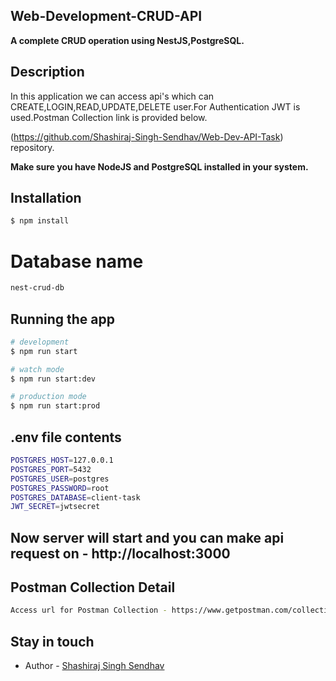 ## Web-Development-CRUD-API

**A complete CRUD operation using NestJS,PostgreSQL.**


## Description
In this application we can access api's which can CREATE,LOGIN,READ,UPDATE,DELETE user.For Authentication JWT is used.Postman Collection link is provided below.

(https://github.com/Shashiraj-Singh-Sendhav/Web-Dev-API-Task) repository.

**Make sure you have NodeJS and PostgreSQL installed in your system.**

## Installation

```bash
$ npm install
```

# Database name
```bash
nest-crud-db
```

## Running the app

```bash
# development
$ npm run start

# watch mode
$ npm run start:dev

# production mode
$ npm run start:prod
```

## .env file contents

```bash
POSTGRES_HOST=127.0.0.1
POSTGRES_PORT=5432
POSTGRES_USER=postgres
POSTGRES_PASSWORD=root
POSTGRES_DATABASE=client-task
JWT_SECRET=jwtsecret
```

## Now server will start and you can make api request on - http://localhost:3000 

## Postman Collection Detail
```bash
Access url for Postman Collection - https://www.getpostman.com/collections/e195e00b04f4fcc3a9fe
```

## Stay in touch

- Author - [Shashiraj Singh Sendhav](ssendhav@decode.com)
